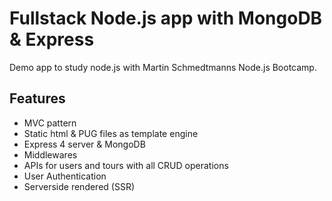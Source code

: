 # Fullstack Node.js app with MongoDB & Express

Demo app to study node.js with Martin Schmedtmanns Node.js Bootcamp.

## Features

- MVC pattern
- Static html & PUG files as template engine
- Express 4 server & MongoDB
- Middlewares
- APIs for users and tours with all CRUD operations
- User Authentication
- Serverside rendered (SSR)
